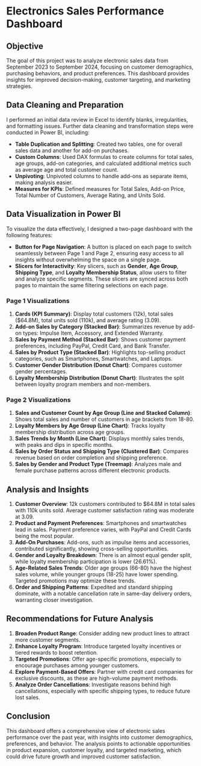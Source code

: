 # Electronics Sales Performance Dashboard

## Objective
The goal of this project was to analyze electronic sales data from September 2023 to September 2024, focusing on customer demographics, purchasing behaviors, and product preferences. This dashboard provides insights for improved decision-making, customer targeting, and marketing strategies.

## Data Cleaning and Preparation
I performed an initial data review in Excel to identify blanks, irregularities, and formatting issues. Further data cleaning and transformation steps were conducted in Power BI, including:

- **Table Duplication and Splitting**: Created two tables, one for overall sales data and another for add-on purchases.
- **Custom Columns**: Used DAX formulas to create columns for total sales, age groups, add-on categories, and calculated additional metrics such as average age and total customer count.
- **Unpivoting**: Unpivoted columns to handle add-ons as separate items, making analysis easier.
- **Measures for KPIs**: Defined measures for Total Sales, Add-on Price, Total Number of Customers, Average Rating, and Units Sold.

## Data Visualization in Power BI
To visualize the data effectively, I designed a two-page dashboard with the following features:

- **Button for Page Navigation**: A button is placed on each page to switch seamlessly between Page 1 and Page 2, ensuring easy access to all insights without overwhelming the space on a single page.
- **Slicers for Interactivity**: Key slicers, such as **Gender**, **Age Group**, **Shipping Type**, and **Loyalty Membership Status**, allow users to filter and analyze specific segments. These slicers are synced across both pages to maintain the same filtering selections on each page.

### Page 1 Visualizations
1. **Cards (KPI Summary)**: Display total customers (12k), total sales ($64.8M), total units sold (110k), and average rating (3.09).
2. **Add-on Sales by Category (Stacked Bar)**: Summarizes revenue by add-on types: Impulse Item, Accessory, and Extended Warranty.
3. **Sales by Payment Method (Stacked Bar)**: Shows customer payment preferences, including PayPal, Credit Card, and Bank Transfer.
4. **Sales by Product Type (Stacked Bar)**: Highlights top-selling product categories, such as Smartphones, Smartwatches, and Laptops.
5. **Customer Gender Distribution (Donut Chart)**: Compares customer gender percentages.
6. **Loyalty Membership Distribution (Donut Chart)**: Illustrates the split between loyalty program members and non-members.

### Page 2 Visualizations
1. **Sales and Customer Count by Age Group (Line and Stacked Column)**: Shows total sales and number of customers in age brackets from 18-80.
2. **Loyalty Members by Age Group (Line Chart)**: Tracks loyalty membership distribution across age groups.
3. **Sales Trends by Month (Line Chart)**: Displays monthly sales trends, with peaks and dips in specific months.
4. **Sales by Order Status and Shipping Type (Clustered Bar)**: Compares revenue based on order completion and shipping preference.
5. **Sales by Gender and Product Type (Treemap)**: Analyzes male and female purchase patterns across different electronic products.

## Analysis and Insights
1. **Customer Overview**: 12k customers contributed to $64.8M in total sales with 110k units sold. Average customer satisfaction rating was moderate at 3.09.
2. **Product and Payment Preferences**: Smartphones and smartwatches lead in sales. Payment preference varies, with PayPal and Credit Cards being the most popular.
3. **Add-On Purchases**: Add-ons, such as impulse items and accessories, contributed significantly, showing cross-selling opportunities.
4. **Gender and Loyalty Breakdown**: There is an almost equal gender split, while loyalty membership participation is lower (26.61%).
5. **Age-Related Sales Trends**: Older age groups (66-80) have the highest sales volume, while younger groups (18-25) have lower spending. Targeted promotions may optimize these trends.
6. **Order and Shipping Patterns**: Expedited and standard shipping dominate, with a notable cancellation rate in same-day delivery orders, warranting closer investigation.

## Recommendations for Future Analysis
1. **Broaden Product Range**: Consider adding new product lines to attract more customer segments.
2. **Enhance Loyalty Program**: Introduce targeted loyalty incentives or tiered rewards to boost retention.
3. **Targeted Promotions**: Offer age-specific promotions, especially to encourage purchases among younger customers.
4. **Explore Payment-Based Offers**: Partner with credit card companies for exclusive discounts, as these are high-volume payment methods.
5. **Analyze Order Cancellations**: Investigate reasons behind high cancellations, especially with specific shipping types, to reduce future lost sales.

## Conclusion
This dashboard offers a comprehensive view of electronic sales performance over the past year, with insights into customer demographics, preferences, and behavior. The analysis points to actionable opportunities in product expansion, customer loyalty, and targeted marketing, which could drive future growth and improved customer satisfaction.
